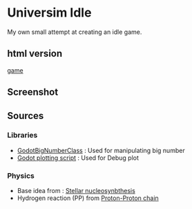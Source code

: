 # Universim Idle

My own small attempt at creating an idle game.


## html version
[game](https://tburnoud.github.io/universim_idle/Builds/html/Universim.html)

## Screenshot

## Sources

### Libraries
- [GodotBigNumberClass](https://github.com/ChronoDK/GodotBigNumberClass) : Used for manipulating big number
- [Godot plotting script](https://github.com/remram44/godot-plot) : Used for Debug plot

### Physics

- Base idea from  : [Stellar nucleosynbthesis](https://en.wikipedia.org/wiki/Stellar_nucleosynthesis)
- Hydrogen reaction (PP) from [Proton-Proton chain](https://en.wikipedia.org/wiki/Proton%E2%80%93proton_chain)
